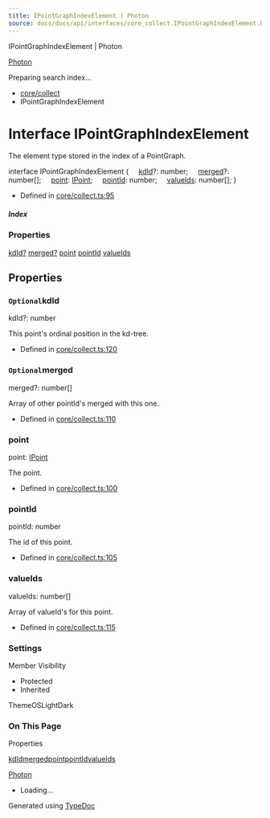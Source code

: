 ```yaml
---
title: IPointGraphIndexElement | Photon
source: docs/docs/api/interfaces/core_collect.IPointGraphIndexElement.html
---
```


IPointGraphIndexElement | Photon

[Photon](../index.md)




Preparing search index...

* [core/collect](../modules/core_collect.md)
* IPointGraphIndexElement

# Interface IPointGraphIndexElement

The element type stored in the index of a PointGraph.

interface IPointGraphIndexElement {
    [kdId](#kdid)?: number;
    [merged](#merged)?: number[];
    [point](#point): [IPoint](core_schema.IPoint.md);
    [pointId](#pointid): number;
    [valueIds](#valueids): number[];
}

* Defined in [core/collect.ts:95](https://github.com/mwhite454/photon/blob/main/packages/photon/src/core/collect.ts#L95)

##### Index

### Properties

[kdId?](#kdid)
[merged?](#merged)
[point](#point)
[pointId](#pointid)
[valueIds](#valueids)

## Properties

### `Optional`kdId

kdId?: number

This point's ordinal position in the kd-tree.

* Defined in [core/collect.ts:120](https://github.com/mwhite454/photon/blob/main/packages/photon/src/core/collect.ts#L120)

### `Optional`merged

merged?: number[]

Array of other pointId's merged with this one.

* Defined in [core/collect.ts:110](https://github.com/mwhite454/photon/blob/main/packages/photon/src/core/collect.ts#L110)

### point

point: [IPoint](core_schema.IPoint.md)

The point.

* Defined in [core/collect.ts:100](https://github.com/mwhite454/photon/blob/main/packages/photon/src/core/collect.ts#L100)

### pointId

pointId: number

The id of this point.

* Defined in [core/collect.ts:105](https://github.com/mwhite454/photon/blob/main/packages/photon/src/core/collect.ts#L105)

### valueIds

valueIds: number[]

Array of valueId's for this point.

* Defined in [core/collect.ts:115](https://github.com/mwhite454/photon/blob/main/packages/photon/src/core/collect.ts#L115)

### Settings

Member Visibility

* Protected
* Inherited

ThemeOSLightDark

### On This Page

Properties

[kdId](#kdid)[merged](#merged)[point](#point)[pointId](#pointid)[valueIds](#valueids)

[Photon](../index.md)

* Loading...

Generated using [TypeDoc](https://typedoc.org/)
